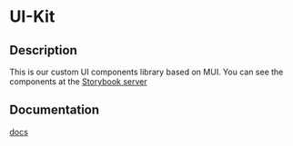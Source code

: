 # UI-Kit

## Description

This is our custom UI components library based on MUI.
You can see the components at the [Storybook server](https://storybook.dev.lab.eten.bible/)

## Documentation

[docs](https://docs.dev.lab.eten.bible/docs/Components/ui-kit)
